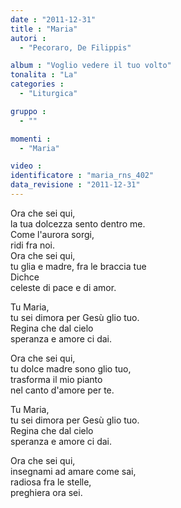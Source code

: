 ```yaml
---
date : "2011-12-31"
title : "Maria"
autori : 
  - "Pecoraro, De Filippis"

album : "Voglio vedere il tuo volto"
tonalita : "La"
categories : 
  - "Liturgica"

gruppo : 
  - ""

momenti : 
  - "Maria"

video : 
identificatore : "maria_rns_402"
data_revisione : "2011-12-31"
---
```

  
  
  
  
  
  
  
  
  
  
Ora che sei qui,     
la tua dolcezza sento dentro me.  
  Come l'aurora sorgi,   
ridi fra noi.   
Ora che sei qui,    
tu glia e madre, fra le braccia tue  
  Dichce  
celeste di pace e di amor.   
  
  
  
Tu Maria,   
tu sei dimora per Gesù glio tuo.    
Regina che dal cielo   
speranza e amore ci dai.  
  
  
  
Ora che sei qui,    
tu dolce madre sono glio tuo,  
  trasforma il mio pianto   
nel canto d'amore per te.            
  
  
  
Tu Maria,   
tu sei dimora per Gesù glio tuo.    
Regina che dal cielo   
speranza e amore ci dai.  
  
  
  
  
  
              
          
            
  
  
  
  
  
Ora che sei qui,     
insegnami ad amare come sai,  
  radiosa fra le  stelle,   
preghiera ora sei.  
  
  
  
  
  
